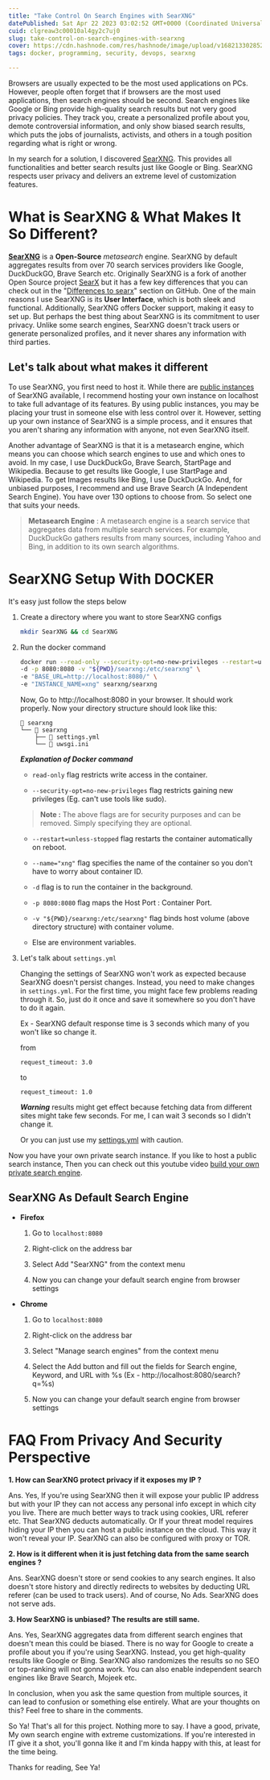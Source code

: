 ```yaml
---
title: "Take Control On Search Engines with SearXNG"
datePublished: Sat Apr 22 2023 03:02:52 GMT+0000 (Coordinated Universal Time)
cuid: clgreaw3c00010al4gy2c7uj0
slug: take-control-on-search-engines-with-searxng
cover: https://cdn.hashnode.com/res/hashnode/image/upload/v1682133028522/1e3c1886-1420-49da-9604-b9acc771610b.png
tags: docker, programming, security, devops, searxng

---
```


Browsers are usually expected to be the most used applications on PCs. However, people often forget that if browsers are the most used applications, then search engines should be second. Search engines like Google or Bing provide high-quality search results but not very good privacy policies. They track you, create a personalized profile about you, demote controversial information, and only show biased search results, which puts the jobs of journalists, activists, and others in a tough position regarding what is right or wrong.

In my search for a solution, I discovered [SearXNG](https://docs.searxng.org/). This provides all functionalities and better search results just like Google or Bing. SearXNG respects user privacy and delivers an extreme level of customization features.

# What is SearXNG & What Makes It So Different?

[**SearXNG**](https://docs.searxng.org/) is a **Open-Source** *metasearch* engine. SearXNG by default aggregates results from over 70 search services providers like Google, DuckDuckGO, Brave Search etc. Originally SearXNG is a fork of another Open Source project [SearX](https://searx.github.io/searx/) but it has a few key differences that you can check out in the "[Differences to searx](https://searx.github.io/searx/)" section on GitHub. One of the main reasons I use SearXNG is its **User Interface**, which is both sleek and functional. Additionally, SearXNG offers Docker support, making it easy to set up. But perhaps the best thing about SearXNG is its commitment to user privacy. Unlike some search engines, SearXNG doesn't track users or generate personalized profiles, and it never shares any information with third parties.

## Let's talk about what makes it different

To use SearXNG, you first need to host it. While there are [public instances](https://searx.space/) of SearXNG available, I recommend hosting your own instance on localhost to take full advantage of its features. By using public instances, you may be placing your trust in someone else with less control over it. However, setting up your own instance of SearXNG is a simple process, and it ensures that you aren't sharing any information with anyone, not even SearXNG itself.

Another advantage of SearXNG is that it is a metasearch engine, which means you can choose which search engines to use and which ones to avoid. In my case, I use DuckDuckGo, Brave Search, StartPage and Wikipedia. Because to get results like Google, I use StartPage and Wikipedia. To get Images results like Bing, I use DuckDuckGo. And, for unbiased purposes, I recommend and use Brave Search (A Independent Search Engine). You have over 130 options to choose from. So select one that suits your needs.

> **Metasearch Engine** : A metasearch engine is a search service that aggregates data from multiple search services. For example, DuckDuckGo gathers results from many sources, including Yahoo and Bing, in addition to its own search algorithms.

# SearXNG Setup With DOCKER

It's easy just follow the steps below

1. Create a directory where you want to store SearXNG configs
    
    ```bash
    mkdir SearXNG && cd SearXNG
    ```
    
2. Run the docker command
    
    ```bash
    docker run --read-only --security-opt=no-new-privileges --restart=unless-stopped --name="xng" \
    -d -p 8080:8080 -v "${PWD}/searxng:/etc/searxng" \
    -e "BASE_URL=http://localhost:8080/" \
    -e "INSTANCE_NAME=xng" searxng/searxng
    ```
    
    Now, Go to http://localhost:8080 in your browser. It should work properly. Now your directory structure should look like this:
    
    ```plaintext
     searxng
    └──  searxng
        ├──  settings.yml
        └──  uwsgi.ini
    ```
    
    ***Explanation of Docker command***
    
    * `read-only` flag restricts write access in the container.
        
    * `--security-opt=no-new-privileges` flag restricts gaining new privileges (Eg. can't use tools like sudo).
        
    
    > **Note :** The above flags are for security purposes and can be removed. Simply specifying they are optional.
    
    * `--restart=unless-stopped` flag restarts the container automatically on reboot.
        
    * `--name="xng"` flag specifies the name of the container so you don't have to worry about container ID.
        
    * `-d` flag is to run the container in the background.
        
    * `-p 8080:8080` flag maps the Host Port : Container Port.
        
    * `-v "${PWD}/searxng:/etc/searxng"` flag binds host volume (above directory structure) with container volume.
        
    * Else are environment variables.
        
3. Let's talk about `settings.yml`
    
    Changing the settings of SearXNG won't work as expected because SearXNG doesn't persist changes. Instead, you need to make changes in `settings.yml`. For the first time, you might face few problems reading through it. So, just do it once and save it somewhere so you don't have to do it again.
    
    Ex - SearXNG default response time is 3 seconds which many of you won't like so change it.
    
    from
    
    ```plaintext
    request_timeout: 3.0
    ```
    
    to
    
    ```plaintext
    request_timeout: 1.0
    ```
    
    ***Warning*** results might get effect because fetching data from different sites might take few seconds. For me, I can wait 3 seconds so I didn't change it.
    
    Or you can just use my [settings.yml](https://raw.githubusercontent.com/FlareXes/dotfiles/main/searxng/searxng/settings.yml) with caution.
    

Now you have your own private search instance. If you like to host a public search instance, Then you can check out this youtube video [build your own private search engine](https://www.youtube.com/watch?v=ifT6npY39Dw).

## SearXNG As Default Search Engine

* **Firefox**
    
    1. Go to `localhost:8080`
        
    2. Right-click on the address bar
        
    3. Select Add "SearXNG" from the context menu
        
    4. Now you can change your default search engine from browser settings
        
* **Chrome**
    
    1. Go to `localhost:8080`
        
    2. Right-click on the address bar
        
    3. Select "Manage search engines" from the context menu
        
    4. Select the Add button and fill out the fields for Search engine, Keyword, and URL with %s (Ex - http://localhost:8080/search?q=%s)
        
    5. Now you can change your default search engine from browser settings
        

# FAQ From Privacy And Security Perspective

**1\. How can SearXNG protect privacy if it exposes my IP ?**

Ans. Yes, If you're using SearXNG then it will expose your public IP address but with your IP they can not access any personal info except in which city you live. There are much better ways to track using cookies, URL referer etc. That SearXNG deducts automatically. Or If your threat model requires hiding your IP then you can host a public instance on the cloud. This way it won't reveal your IP. SearXNG can also be configured with proxy or TOR.

**2\. How is it different when it is just fetching data from the same search engines ?**

Ans. SearXNG doesn't store or send cookies to any search engines. It also doesn't store history and directly redirects to websites by deducting URL referer (can be used to track users). And of course, No Ads. SearXNG does not serve ads.

**3\. How SearXNG is unbiased? The results are still same.**

Ans. Yes, SearXNG aggregates data from different search engines that doesn't mean this could be biased. There is no way for Google to create a profile about you if you're using SearXNG. Instead, you get high-quality results like Google or Bing. SearXNG also randomizes the results so no SEO or top-ranking will not gonna work. You can also enable independent search engines like Brave Search, Mojeek etc.

In conclusion, when you ask the same question from multiple sources, it can lead to confusion or something else entirely. What are your thoughts on this? Feel free to share in the comments.

So Ya! That's all for this project. Nothing more to say. I have a good, private, My own search engine with extreme customizations. If you're interested in IT give it a shot, you'll gonna like it and I'm kinda happy with this, at least for the time being.

Thanks for reading, See Ya!